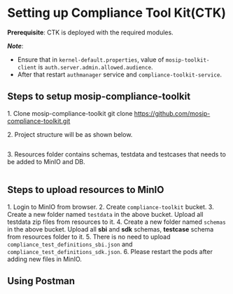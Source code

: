 # Setting up Compliance Tool Kit(CTK)

**Prerequisite**: CTK is deployed with the required modules. 

_**Note**_: 
* Ensure  that in `kernel-default.properties`, value of `mosip-toolkit-client` is `auth.server.admin.allowed.audience`. 
* After that restart `authmanager` service and `compliance-toolkit-service`.

## Steps to setup mosip-compliance-toolkit

1\.	Clone mosip-compliance-toolkit
    git clone https://github.com/mosip-compliance-toolkit.git
    
2\. Project structure will be as shown below.

<image>
  
3\. Resources folder contains schemas, testdata and testcases that needs to be added to MinIO and DB.
  
 <image>
   
## Steps to upload resources to MinIO
   
1\. Login to MinIO from browser.
2\. Create `compliance-toolkit` bucket.
3\. Create a new folder named `testdata` in the above bucket. Upload all testdata zip files from resources to it.
4\. Create a new folder named `schemas` in the above bucket.  Upload all **sbi** and **sdk** schemas, **testcase** schema from resources folder to it.
5\. There is no need to upload `compliance_test_definitions_sbi.json` and `compliance_test_definitions_sdk.json`.
6\. Please restart the pods after adding new files in MinIO.
   
## Using Postman
   

   

